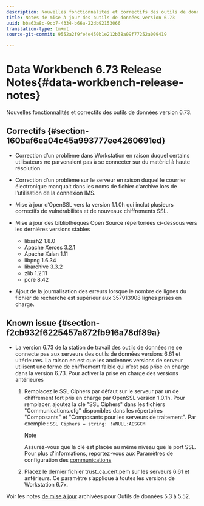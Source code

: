 ```yaml
---
description: Nouvelles fonctionnalités et correctifs des outils de données version 6.73.
title: Notes de mise à jour des outils de données version 6.73
uuid: bba63a8c-9cb7-4334-b66a-22db92153066
translation-type: tm+mt
source-git-commit: 9552a2f9fe4e450b1e212b38a09f77252a009419

---
```



# Data Workbench 6.73 Release Notes{#data-workbench-release-notes}

Nouvelles fonctionnalités et correctifs des outils de données version 6.73.

## Correctifs {#section-160baf6ea04c45a993777ee4260691ed}

* Correction d’un problème dans Workstation en raison duquel certains utilisateurs ne parvenaient pas à se connecter sur du matériel à haute résolution.
* Correction d’un problème sur le serveur en raison duquel le courrier électronique manquait dans les noms de fichier d’archive lors de l’utilisation de la connexion IMS.
* Mise à jour d’OpenSSL vers la version 1.1.0h qui inclut plusieurs correctifs de vulnérabilités et de nouveaux chiffrements SSL.
* Mise à jour des bibliothèques Open Source répertoriées ci-dessous vers les dernières versions stables

   * libssh2 1.8.0
   * Apache Xerces 3.2.1
   * Apache Xalan 1.11
   * libpng 1.6.34
   * libarchive 3.3.2
   * zlib 1.2.11
   * pcre 8.42

* Ajout de la journalisation des erreurs lorsque le nombre de lignes du fichier de recherche est supérieur aux 357913908 lignes prises en charge.

## Known issue {#section-f2cb932f6225457a872fb916a78df89a}

* La version 6.73 de la station de travail des outils de données ne se connecte pas aux serveurs des outils de données versions 6.61 et ultérieures. La raison en est que les anciennes versions de serveur utilisent une forme de chiffrement faible qui n’est pas prise en charge dans la version 6.73. Pour activer la prise en charge des versions antérieures

   1. Remplacez le SSL Ciphers par défaut sur le serveur par un de chiffrement fort  pris en charge par OpenSSL version 1.0.1h. Pour remplacer, ajoutez la clé &quot;SSL Ciphers&quot; dans les fichiers &quot;Communications.cfg&quot; disponibles dans les répertoires &quot;Composants&quot; et &quot;Composants pour les serveurs de traitement&quot;. Par exemple : `SSL Ciphers = string: !aNULL:AESGCM`

      >[!NOTE]
      >
      >Assurez-vous que la clé est placée au même niveau que le port SSL. Pour plus d&#39;informations, reportez-vous aux Paramètres de configuration des [communications](https://docs.adobe.com/content/help/en/data-workbench/using/server-admin-install/config-settings/c-comm-cfg-stgs.html)

   1. Placez le dernier fichier trust_ca_cert.pem sur les serveurs 6.61 et antérieurs. Ce paramètre s’applique à toutes les versions de Workstation 6.7x.

Voir les notes [de mise à jour](https://docs.adobe.com/content/help/en/data-workbench/using/release-notes/release-notes.html) archivées pour Outils de données 5.3 à 5.52.
